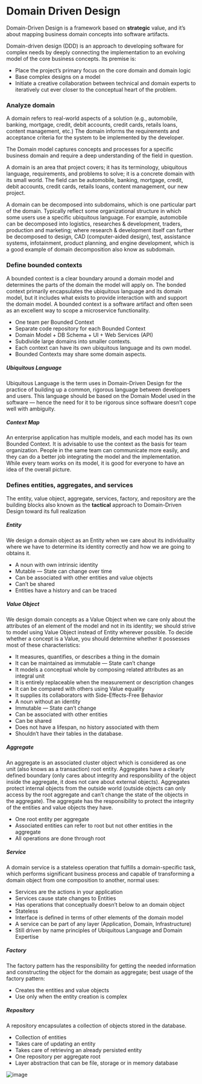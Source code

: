 # Domain Driven Design

Domain-Driven Design is a framework based on **strategic** value, and it’s about mapping business domain concepts into software artifacts.

Domain-driven design (DDD) is an approach to developing software for complex needs by deeply connecting the implementation to an evolving model of the core business concepts.
Its premise is:
- Place the project’s primary focus on the core domain and domain logic
- Base complex designs on a model
- Initiate a creative collaboration between technical and domain experts to iteratively cut ever closer to the conceptual heart of the problem.

### Analyze domain
A domain refers to real-world aspects of a solution (e.g., automobile, banking, mortgage, credit, debit accounts, credit cards, retails loans, content management, etc.) The domain informs the requirements and acceptance criteria for the system to be implemented by the developer.

The Domain model captures concepts and processes for a specific business domain and require a deep understanding of the field in question. 

A domain is an area that project covers; it has its terminology, ubiquitous language, requirements, and problems to solve; it is a concrete domain with its small world. The field can be automobile, banking, mortgage, credit, debit accounts, credit cards, retails loans, content management, our new project.

A domain can be decomposed into subdomains, which is one particular part of the domain. Typically reflect some organizational structure in which some users use a specific ubiquitous language. For example, automobile can be decomposed into logistics, researches & development, traders, production and marketing; where research & development itself can further be decomposed to design, CAD (computer-aided design), test, assistance systems, infotainment, product planning, and engine development, which is a good example of domain decomposition also know as subdomain.

### Define bounded contexts

A bounded context is a clear boundary around a domain model and determines the parts of the domain the model will apply on. The bonded context primarily encapsulates the ubiquitous language and its domain model, but it includes what exists to provide interaction with and support the domain model. A bounded context is a software artifact and often seen as an excellent way to scope a microservice functionality.

-   One team per Bounded Context
-   Separate code repository for each Bounded Context
-   Domain Model + DB Schema + UI + Web Services (API)
-   Subdivide large domains into smaller contexts.
-   Each context can have its own ubiquitous language and its own model.
-   Bounded Contexts may share some domain aspects.

##### Ubiquitous Language

Ubiquitous Language  is the term uses in Domain-Driven Design for the practice of building up a common, rigorous language between developers and users. This language should be based on the Domain Model used in the software — hence the need for it to be rigorous since software doesn’t cope well with ambiguity.

##### Context Map

An enterprise application has multiple models, and each model has its own Bounded Context. It is advisable to use the context as the basis for team organization. People in the same team can communicate more easily, and they can do a better job integrating the model and the implementation. While every team works on its model, it is good for everyone to have an idea of the overall picture.

### Defines entities, aggregates, and services

The entity, value object, aggregate, services, factory, and repository are the building blocks also known as the **tactical** approach to Domain-Driven Design toward its full realization

##### Entity

We design a domain object as an Entity when we care about its individuality where we have to determine its identity correctly and how we are going to obtains it.

-   A noun with own intrinsic identity
-   Mutable — State can change over time
-   Can be associated with other entities and value objects
-   Can’t be shared
-   Entities have a history and can be traced

##### Value Object

We design domain concepts as a Value Object when we care only about the attributes of an element of the model and not in its identity; we should strive to model using Value Object instead of Entity wherever possible. To decide whether a concept is a Value, you should determine whether it possesses most of these characteristics:

-   It measures, quantifies, or describes a thing in the domain
-   It can be maintained as immutable — State can’t change
-   It models a conceptual whole by composing related attributes as an integral unit
-   It is entirely replaceable when the measurement or description changes
-   It can be compared with others using Value equality
-   It supplies its collaborators with Side-Effects-Free Behavior
-   A noun without an identity
-   Immutable — State can’t change
-   Can be associated with other entities
-   Can be shared
-   Does not have a lifespan, no history associated with them
-   Shouldn’t have their tables in the database.

##### Aggregate

An aggregate is an associated cluster object which is considered as one unit (also knows as a transaction) root entity. Aggregates have a clearly defined boundary (only cares about integrity and responsibility of the object inside the aggregate, it does not care about external objects). Aggregates protect internal objects from the outside world (outside objects can only access by the root aggregate and can’t change the state of the objects in the aggregate). The aggregate has the responsibility to protect the integrity of the entities and value objects they have.

-   One root entity per aggregate
-   Associated entities can refer to root but not other entities in the aggregate
-   All operations are done through root

##### Service

A domain service is a stateless operation that fulfills a domain-specific task, which performs significant business process and capable of transforming a domain object from one composition to another, normal uses:

-   Services are the actions in your application
-   Services cause state changes to Entities
-   Has operations that conceptually doesn’t below to an domain object
-   Stateless
-   Interface is defined in terms of other elements of the domain model
-   A service can be part of any layer (Application, Domain, Infrastructure)
-   Still driven by name principles of Ubiquitous Language and Domain Expertise

##### Factory

The factory pattern has the responsibility for getting the needed information and constructing the object for the domain as aggregate; best usage of the factory pattern:

-   Creates the entities and value objects
-   Use only when the entity creation is complex

##### Repository

A repository encapsulates a collection of objects stored in the database.

-   Collection of entities
-   Takes care of updating an entity
-   Takes care of retrieving an already persisted entity
-   One repository per aggregate root
-   Layer abstraction that can be file, storage or in memory database

![image](https://user-images.githubusercontent.com/6672785/134818055-e74289b5-1c78-4235-b4a5-f83d9ff71b27.png)

